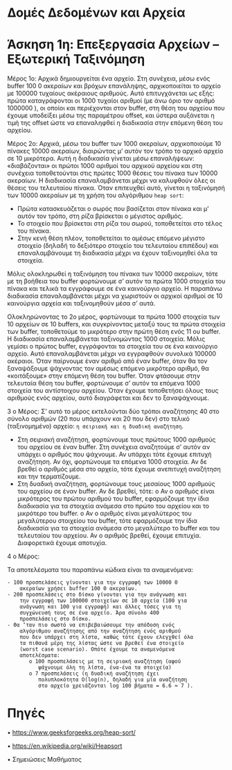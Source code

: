 # Δομές Δεδομένων και Αρχεία

# Άσκηση 1η: Επεξεργασία Αρχείων – Εξωτερική Ταξινόμηση

Μέρος 1ο: Αρχικά δημιουργείται ένα αρχείο. Στη συνέχεια, μέσω ενός
buffer 100 0 ακεραίων και βρόχων επανάληψης, αρχικοποιείται το αρχείο
με 100000 τυχαίους ακέραιους αριθμούς. Αυτό επιτυγχάνεται ως εξής:
πρώτα καταγράφονται οι 1000 τυχαίοι αριθμοί (με άνω όριο τον αριθμό
1000000 ), οι οποίοι και περιέχονται στον buffer, στη θέση του αρχείου
που έχουμε υποδείξει μέσω της παραμέτρου offset, και ύστερα
αυξάνεται η τιμή της offset ώστε να επαναληφθεί η διαδικασία στην
επόμενη θέση του αρχείου.

Μέρος 2ο: Αρχικά, μέσω του buffer των 1000 ακεραίων, αρχικοποιούμε
10 πίνακες 10000 ακεραίων, διαιρώντας μ’ αυτόν τον τρόπο το αρχικό
αρχείο σε 10 μικρότερα. Αυτή η διαδικασία γίνεται μέσω επαναλήψεων:
«διαβάζονται» οι πρώτοι 1000 αριθμοί του αρχικού αρχείου και στη
συνέχεια τοποθετούνται στις πρώτες 1000 θέσεις του πίνακα των 10000
ακεραίων. Η διαδικασία επαναλαμβάνεται μέχρι να καλυφθούν όλες οι
θέσεις του τελευταίου πίνακα. Όταν επιτευχθεί αυτό, γίνεται η
ταξινόμησή των 10000 ακεραίων με τη χρήση του αλγόριθμου `heap sort`:

- Πρώτα κατασκευάζεται ο σωρός που βασίζεται στον πίνακα και μ’
    αυτόν τον τρόπο, στη ρίζα βρίσκεται ο μέγιστος αριθμός.
- Το στοιχείο που βρίσκεται στη ρίζα του σωρού, τοποθετείται στο
    τέλος του πίνακα.
- Στην κενή θέση πλέον, τοποθετείται το αμέσως επόμενο μέγιστο
    στοιχείο (δηλαδή το δεξιότερο στοιχείο του τελευταίου επιπέδου)
    και επαναλαμβάνουμε τη διαδικασία μέχρι να έχουν ταξινομηθεί
    όλα τα στοιχεία.

Μόλις ολοκληρωθεί η ταξινόμηση του πίνακα των 10000 ακεραίων, τότε
με τη βοήθεια του buffer φορτώνουμε σ’ αυτόν τα πρώτα 1000 στοιχεία
του πίνακα και τελικά τα εγγράφουμε σε ένα καινούργιο αρχείο. Η
παραπάνω διαδικασία επαναλαμβάνεται μέχρι να χωριστούν οι αρχικοί
αριθμοί σε 10 καινούργια αρχεία και ταξινομηθούν μέσα σ’ αυτά.


Ολοκληρώνοντας το 2ο μέρος, φορτώνουμε τα πρώτα 1000 στοιχεία των
10 αρχείων σε 10 buffers, και συγκρίνοντας μεταξύ τους τα πρώτα
στοιχεία των buffer, τοποθετούμε το μικρότερο στην πρώτη θέση ενός
11 ου buffer. Η διαδικασία επαναλαμβάνεται ταξινομώντας 1000 στοιχεία.
Μόλις γεμίσει ο πρώτος buffer, εγγράφονται τα στοιχεία του σε ένα
καινούργιο αρχείο. Αυτό επαναλαμβάνεται μέχρι να εγγραφθούν
συνολικά 100000 ακέραιοι. Όταν παίρνουμε έναν αριθμό από έναν
buffer, όταν θα τον ξαναψάξουμε ψάχνοντας τον αμέσως επόμενο
μικρότερο αριθμό, θα «κοιτάξουμε» στην επόμενη θέση του buffer. Όταν
φτάσουμε στην τελευταία θέση του buffer, φορτώνουμε σ’ αυτόν τα
επόμενα 1000 στοιχεία του αντίστοιχου αρχείου. Όταν έχουμε
τοποθετήσει όλους τους αριθμούς ενός αρχείου, αυτό διαγράφεται και
δεν το ξαναψάχνουμε.

3 ο Μέρος: Σ’ αυτό το μέρος εκτελούνται δύο τρόποι αναζήτησης 40 στο
σύνολο αριθμών (20 που υπάρχουν και 20 που δεν) στο τελικό
(ταξινομημένο) αρχείο: `η σειριακή και η δυαδική αναζήτηση`.

- Στη σειριακή αναζήτηση, φορτώνουμε τους πρώτους 1000
    αριθμούς του αρχείου σε έναν buffer. Στη συνέχεια αναζητούμε σ’
    αυτόν αν υπάρχει ο αριθμός που ψάχνουμε. Αν υπάρχει τότε
    έχουμε επιτυχή αναζήτηση. Αν όχι, φορτώνουμε τα επόμενα 1000
    στοιχεία. Αν δε βρεθεί ο αριθμός μέσα στο αρχείο, τότε έχουμε
    ανεπιτυχή αναζήτηση και την τερματίζουμε.
- Στη δυαδική αναζήτηση, φορτώνουμε τους μεσαίους 1000
    αριθμούς του αρχείου σε έναν buffer. Αν δε βρεθεί, τότε:
       o Αν ο αριθμός είναι μικρότερος του πρώτου αριθμού του
          buffer, εφαρμόζουμε την ίδια διαδικασία για τα στοιχεία
          ανάμεσα στο πρώτο του αρχείου και το μικρότερο του
          buffer.
       o Αν ο αριθμός είναι μεγαλύτερος του μεγαλύτερου στοιχείου
          του buffer, τότε εφαρμόζουμε την ίδια διαδικασία για τα
          στοιχεία ανάμεσα στο μεγαλύτερο το buffer και του
          τελευταίου του αρχείου.
    Αν ο αριθμός βρεθεί, έχουμε επιτυχία. Διαφορετικά έχουμε
    αποτυχία.

4 ο Μέρος: 

Τα αποτελέσματα του παραπάνω κώδικα είναι τα αναμενόμενα:

```
- 100 προσπελάσεις γίνονται για την εγγραφή των 10000 0
    ακεραίων χρήσει buffer 100 0 ακεραίων.
- 200 προσπελάσεις στο δίσκο γίνονται για την ανάγνωση και
    την εγγραφή των 100000 στοιχείων σε 10 αρχεία (100 για
    ανάγνωση και 100 για εγγραφή) και άλλες τόσες για τη
    συγχώνευσή τους σε ένα αρχείο. Άρα σύνολο 400
    προσπελάσεις στο δίσκο.
- Θα ‘ταν πιο σωστό να επιβεβαιώσουμε την απόδοση ενός
    αλγόριθμου αναζήτησης από την αναζήτηση ενός αριθμού
    που δεν υπάρχει στη λίστα, καθώς τότε έχουν ελεγχθεί όλα
    τα πιθανά μέρη της λίστας ώστε να βρεθεί ένα στοιχείο
    (worst case scenario). Οπότε έχουμε τα αναμενόμενα
    αποτελέσματα:
       o 100 προσπελάσεις με τη σειριακή αναζήτηση (αφού
          ψάχνουμε όλη τη λίστα, ένα-ένα τα στοιχεία)
       o 7 προσπελάσεις (η δυαδική αναζήτηση έχει
          πολυπλοκότητα Ο(log(n), δηλαδή για μία αναζήτηση
          στο αρχείο χρειάζονται log 100 βήματα = 6.6 ≈ 7 ).
```

# Πηγές

 • https://www.geeksforgeeks.org/heap-sort/

 • https://en.wikipedia.org/wiki/Heapsort

 • Σημειώσεις Μαθήματος